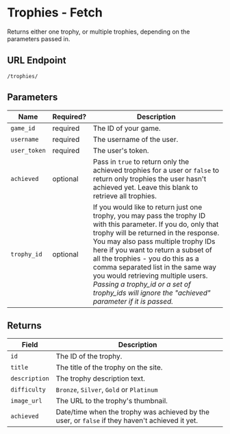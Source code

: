 # Trophies - Fetch

Returns either one trophy, or multiple trophies, depending on the parameters passed in.

## URL Endpoint

```
/trophies/
```

## Parameters

Name         | Required? | Description
---          | ---       | ---
`game_id`    | required  | The ID of your game.
`username`   | required  | The username of the user.
`user_token` | required  | The user's token.
`achieved`   | optional  | Pass in `true` to return only the achieved trophies for a user or `false` to return only trophies the user hasn't achieved yet. Leave this blank to retrieve all trophies.
`trophy_id`  | optional  | If you would like to return just one trophy, you may pass the trophy ID with this parameter. If you do, only that trophy will be returned in the response. You may also pass multiple trophy IDs here if you want to return a subset of all the trophies - you do this as a comma separated list in the same way you would retrieving multiple users. _Passing a trophy_id or a set of trophy_ids will ignore the "achieved" parameter if it is passed._

## Returns

Field         | Description
---           | ---
`id`          | The ID of the trophy.
`title`       | The title of the trophy on the site.
`description` | The trophy description text.
`difficulty`  | `Bronze`, `Silver`, `Gold` or `Platinum`
`image_url`   | The URL to the trophy's thumbnail.
`achieved`    | Date/time when the trophy was achieved by the user, or `false` if they haven't achieved it yet.